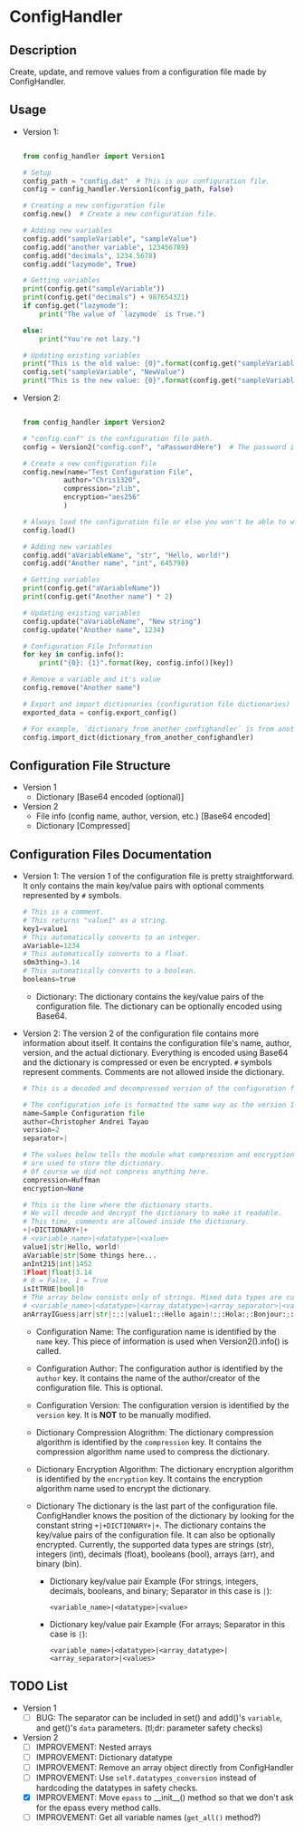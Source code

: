 # ConfigHandler

## Description

Create, update, and remove values from a configuration file made by ConfigHandler.

## Usage

- Version 1:

  ```python

  from config_handler import Version1

  # Setup
  config_path = "config.dat"  # This is our configuration file.
  config = config_handler.Version1(config_path, False)

  # Creating a new configuration file
  config.new()  # Create a new configuration file.

  # Adding new variables
  config.add("sampleVariable", "sampleValue")
  config.add("another variable", 123456789)
  config.add("decimals", 1234.5678)
  config.add("lazymode", True)

  # Getting variables
  print(config.get("sampleVariable"))
  print(config.get("decimals") + 987654321)
  if config.get("lazymode"):
      print("The value of `lazymode` is True.")

  else:
      print("You're not lazy.")

  # Updating existing variables
  print("This is the old value: {0}".format(config.get("sampleVariable")))
  config.set("sampleVariable", "NewValue")
  print("This is the new value: {0}".format(config.get("sampleVariable")))
  ```

- Version 2:

  ```python

  from config_handler import Version2

  # "config.conf" is the configuration file path.
  config = Version2("config.conf", "aPasswordHere")  # The password is optional (required if encryption is not `None`)

  # Create a new configuration file
  config.new(name="Test Configuration File",
            author="Chris1320",
            compression="zlib",
            encryption="aes256"
            )

  # Always load the configuration file or else you won't be able to work with it.
  config.load()

  # Adding new variables
  config.add("aVariableName", "str", "Hello, world!")
  config.add("Another name", "int", 645798)

  # Getting variables
  print(config.get("aVariableName"))
  print(config.get("Another name") * 2)

  # Updating existing variables
  config.update("aVariableName", "New string")
  config.update("Another name", 1234)

  # Configuration File Information
  for key in config.info():
      print("{0}: {1}".format(key, config.info()[key])

  # Remove a variable and it's value
  config.remove("Another name")

  # Export and import dictionaries (configuration file dictionaries)
  exported_data = config.export_config()

  # For example, `dictionary_from_another_confighandler` is from another instance of ConfigHandler.
  config.import_dict(dictionary_from_another_confighandler)
  ```

## Configuration File Structure

- Version 1
  - Dictionary [Base64 encoded (optional)]
- Version 2
  - File info (config name, author, version, etc.) [Base64 encoded]
  - Dictionary [Compressed]

## Configuration Files Documentation

- Version 1:
  The version 1 of the configuration file is pretty straightforward.
  It only contains the main key/value pairs with optional comments
  represented by `#` symbols.

  ```python
  # This is a comment.
  # This returns "value1" as a string.
  key1=value1
  # This automatically converts to an integer.
  aVariable=1234
  # This automatically converts to a float.
  s0m3thing=3.14
  # This automatically converts to a boolean.
  booleans=true
  ```

  - Dictionary:
    The dictionary contains the key/value pairs of the configuration file.
    The dictionary can be optionally encoded using Base64.
- Version 2:
  The version 2 of the configuration file contains more information about
  itself. It contains the configuration file's name, author, version, and
  the actual dictionary. Everything is encoded using Base64 and the dictionary
  is compressed or even be encrypted. `#` symbols represent comments. Comments
  are not allowed inside the dictionary.

  ```python
  # This is a decoded and decompressed version of the configuration file.

  # The configuration info is formatted the same way as the version 1 configuration file format.
  name=Sample Configuration file
  author=Christopher Andrei Tayao
  version=2
  separator=|

  # The values below tells the module what compression and encryption algorithms
  # are used to store the dictionary.
  # Of course we did not compress anything here.
  compression=Huffman
  encryption=None

  # This is the line where the dictionary starts.
  # We will decode and decrypt the dictionary to make it readable.
  # This time, comments are allowed inside the dictionary.
  +|+DICTIONARY+|+
  # <variable_name>|<datatype>|<value>
  value1|str|Hello, world!
  aVariable|str|Some things here...
  anInt215|int|1452
  1Float|float|3.14
  # 0 = False, 1 = True
  isItTRUE|bool|0
  # The array below consists only of strings. Mixed data types are currently unavailable. (DEV0004)
  # <variable_name>|<datatype>|<array_datatype>|<array_separator>|<values>
  anArrayIGuess|arr|str|:;:|value1:;:Hello again!:;:Hola:;:Bonjour:;:anothing string of text.
  ```

  - Configuration Name:
    The configuration name is identified by the `name` key. This piece of
    information is used when Version2().info() is called.
  - Configuration Author:
    The configuration author is identified by the `author` key.
    It contains the name of the author/creator of the configuration file.
    This is optional.
  - Configuration Version:
    The configuration version is identified by the `version` key. It is **NOT**
    to be manually modified.
  - Dictionary Compression Alogrithm:
    The dictionary compression algorithm is identified by the `compression` key.
    It contains the compression algorithm name used to compress the dictionary.
  - Dictionary Encryption Algorithm:
    The dictionary encryption algorithm is identified by the `encryption` key.
    It contains the encryption algorithm name used to encrypt the dictionary.
  - Dictionary
    The dictionary is the last part of the configuration file. ConfigHandler knows
    the position of the dictionary by looking for the constant string `+|+DICTIONARY+|+`.
    The dictionary contains the key/value pairs of the configuration file.
    It can also be optionally encrypted. Currently, the supported data types
    are strings (str), integers (int), decimals (float), booleans (bool),
    arrays (arr), and binary (bin).

    - Dictionary key/value pair Example (For strings, integers, decimals, booleans, and binary; Separator in this case is `|`):

      ```plaintext
      <variable_name>|<datatype>|<value>
      ```

    - Dictionary key/value pair Example (For arrays; Separator in this case is `|`):

      ```plaintext
      <variable_name>|<datatype>|<array_datatype>|<array_separator>|<values>
      ```

## TODO List

- Version 1
  - [ ] BUG: The separator can be included in set() and add()'s
    `variable`, and get()'s `data` parameters. (tl;dr: parameter safety checks)
- Version 2
  - [ ] IMPROVEMENT: Nested arrays
  - [ ] IMPROVEMENT: Dictionary datatype
  - [ ] IMPROVEMENT: Remove an array object directly from ConfigHandler
  - [ ] IMPROVEMENT: Use `self.datatypes_conversion` instead of hardcoding the
    datatypes in safety checks.
  - [X] IMPROVEMENT: Move `epass` to \_\_init\_\_() method so that we don't ask
    for the epass every method calls.
  - [ ] IMPROVEMENT: Get all variable names (`get_all()` method?)
